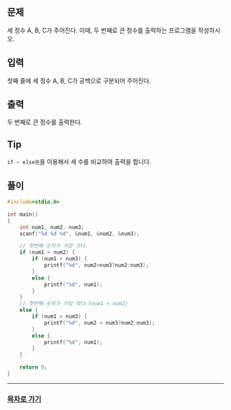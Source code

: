 ## 문제

세 정수 A, B, C가 주어진다. 이때, 두 번째로  큰 정수를 출력하는 프로그램을 작성하시오.

## 입력

첫째 줄에 세 정수 A, B, C가 공백으로 구분되어 주어진다.

## 출력

두 번째로 큰 정수를 출력한다.

## Tip

`if ~ else문`을 이용해서 세 수를 비교하여 출력을 합니다.

## 풀이
```c
#include<stdio.h>

int main()
{
	int num1, num2, num3;
	scanf("%d %d %d", &num1, &num2, &num3);

	// 첫번째 숫자가 가장 크다.
	if (num1 > num2) {
		if (num1 > num3) {
			printf("%d", num2>num3?num2:num3);
		}
		else {
			printf("%d", num1);
		}
	}
	// 첫번째 숫자가 가장 작다.(num1 < num2)
	else {
		if (num1 < num3) {
			printf("%d", num2 < num3?num2:num3);
		}
		else {
			printf("%d", num1);
		}
	}

	return 0;
}
```
---

### [목차로 가기](./../../../../)
